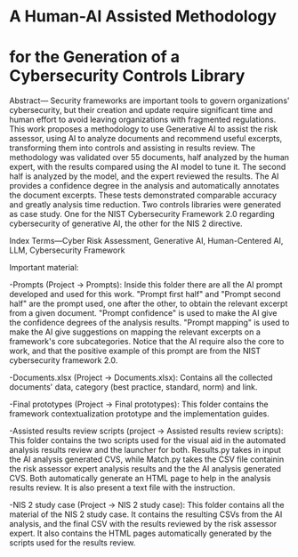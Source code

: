 # A Human-AI Assisted Methodology
# for the Generation of a Cybersecurity Controls Library

Abstract— Security frameworks are important tools to govern organizations' cybersecurity, but their creation and update require significant time and human effort to avoid leaving organizations with fragmented regulations. This work proposes a methodology to use Generative AI to assist the risk assessor, using AI to analyze documents and recommend useful excerpts, transforming them into controls and assisting in results review. The methodology was validated over 55 documents, half analyzed by the human expert, with the results compared using the AI model to tune it. The second half is analyzed by the model, and the expert reviewed the results. The AI provides a confidence degree in the analysis and automatically annotates the document excerpts. These tests demonstrated comparable accuracy and greatly analysis time reduction.
Two controls libraries were generated as case study. One for the NIST Cybersecurity Framework 2.0 regarding cybersecurity of generative AI, the other for the NIS 2 directive.

Index Terms—Cyber Risk Assessment, Generative AI, Human-Centered AI, LLM, Cybersecurity Framework

Important material: 

-Prompts (Project -> Prompts): Inside this folder there are all the AI prompt developed and used for this work. "Prompt first half" and "Prompt second half" are the prompt used, one after the other, to obtain the relevant excerpt from a given document. "Prompt confidence" is used to make the AI give the confidence degrees of the analysis results. "Prompt mapping" is used to make the AI give suggestions on mapping the relevant excerpts on a framework's core subcategories. Notice that the AI require also the core to work, and that the positive example of this prompt are from the NIST cybersecurity framework 2.0.

-Documents.xlsx (Project -> Documents.xlsx): Contains all the collected documents' data, category (best practice, standard, norm) and link.

-Final prototypes (Project -> Final prototypes): This folder contains the framework contextualization prototype and the implementation guides.

-Assisted results review scripts (project -> Assisted results review scripts): This folder contains the two scripts used for the visual aid in the automated analysis results review and the launcher for both. Results.py takes in input the AI analysis generated CVS, while Match.py takes the CSV file containin the risk assessor expert analysis results and the the AI analysis generated CVS. Both automatically generate an HTML page to help in the analysis results review. It is also present a text file with the instruction.

-NIS 2 study case (Project -> NIS 2 study case): This folder contains all the material of the NIS 2 study case. It contains the resulting CSVs from the AI analysis, and the final CSV with the results reviewed by the risk assessor expert. It also contains the HTML pages automatically generated by the scripts used for the results review.

